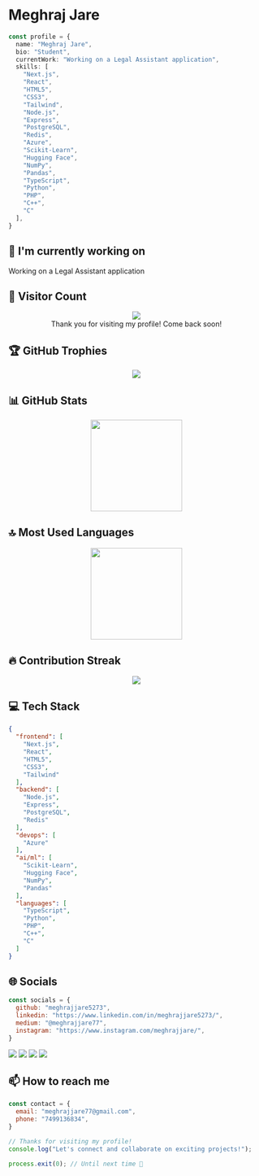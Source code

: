 # Meghraj Jare

```typescript
const profile = {
  name: "Meghraj Jare",
  bio: "Student",
  currentWork: "Working on a Legal Assistant application",
  skills: [
    "Next.js",
    "React",
    "HTML5",
    "CSS3",
    "Tailwind",
    "Node.js",
    "Express",
    "PostgreSQL",
    "Redis",
    "Azure",
    "Scikit-Learn",
    "Hugging Face",
    "NumPy",
    "Pandas",
    "TypeScript",
    "Python",
    "PHP",
    "C++",
    "C"
  ],
}
```

## 🔭 I'm currently working on

Working on a Legal Assistant application

## 👀 Visitor Count

<!-- ⚠️ Important: Replace 'meghrajjare5273' with your actual GitHub username in the URL below -->
<p align="center">
  <img src="https://profile-counter.glitch.me/meghrajjare5273/count.svg" />
  <br>Thank you for visiting my profile! Come back soon!
</p>

## 🏆 GitHub Trophies

<!-- ⚠️ Important: Replace 'meghrajjare5273' with your actual GitHub username in the URL below -->
<p align="center">
  <img src="https://github-profile-trophy.vercel.app/?username=meghrajjare5273&theme=onedark&column=7&margin-w=15&margin-h=15" />
</p>

## 📊 GitHub Stats

<!-- ⚠️ Important: Replace 'meghrajjare5273' with your actual GitHub username in the URL below -->
<div align="center">
  <img height="180em" src="https://github-readme-stats.vercel.app/api?username=meghrajjare5273&show_icons=true&theme=dark&include_all_commits=true&count_private=true"/>
</div>

## 🔝 Most Used Languages

<!-- ⚠️ Important: Replace 'meghrajjare5273' with your actual GitHub username in the URL below -->
<div align="center">
  <img height="180em" src="https://github-readme-stats.vercel.app/api/top-langs/?username=meghrajjare5273&layout=compact&langs_count=10&theme=dark"/>
</div>

## 🔥 Contribution Streak

<!-- ⚠️ Important: Replace 'meghrajjare5273' with your actual GitHub username in the URL below -->
<div align="center">
  <img src="https://github-readme-streak-stats.herokuapp.com/?user=meghrajjare5273&theme=dark&hide_border=false" />
</div>

## 💻 Tech Stack

```json
{
  "frontend": [
    "Next.js",
    "React",
    "HTML5",
    "CSS3",
    "Tailwind"
  ],
  "backend": [
    "Node.js",
    "Express",
    "PostgreSQL",
    "Redis"
  ],
  "devops": [
    "Azure"
  ],
  "ai/ml": [
    "Scikit-Learn",
    "Hugging Face",
    "NumPy",
    "Pandas"
  ],
  "languages": [
    "TypeScript",
    "Python",
    "PHP",
    "C++",
    "C"
  ]
}
```

## 🌐 Socials

```javascript
const socials = {
  github: "meghrajjare5273",
  linkedin: "https://www.linkedin.com/in/meghrajjare5273/",
  medium: "@meghrajjare77",
  instagram: "https://www.instagram.com/meghrajjare/",
}
```

<div>
<a href="https://github.com/meghrajjare5273"><img src="https://img.shields.io/badge/github-%23000000.svg?style=for-the-badge&logo=github&logoColor=white" /></a> <a href="https://www.linkedin.com/in/meghrajjare5273/"><img src="https://img.shields.io/badge/linkedin-%23000000.svg?style=for-the-badge&logo=linkedin&logoColor=white" /></a> <a href="https://www.instagram.com/meghrajjare/"><img src="https://img.shields.io/badge/instagram-%23000000.svg?style=for-the-badge&logo=instagram&logoColor=white" /></a> <a href="https://medium.com/@meghrajjare77"><img src="https://img.shields.io/badge/medium-%23000000.svg?style=for-the-badge&logo=medium&logoColor=white" /></a> 
</div>

## 📫 How to reach me

```javascript
const contact = {
  email: "meghrajjare77@gmail.com",
  phone: "7499136834",
}
```

```typescript
// Thanks for visiting my profile!
console.log("Let's connect and collaborate on exciting projects!");

process.exit(0); // Until next time 👋
```
